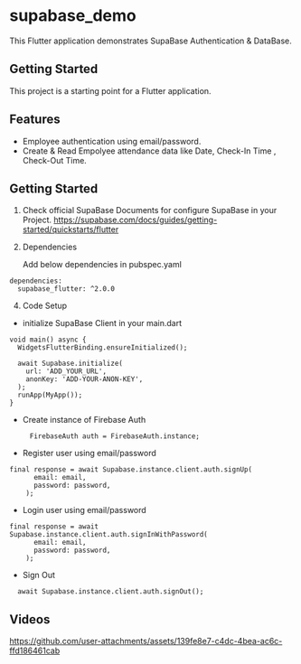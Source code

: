 # supabase_demo

This Flutter application demonstrates SupaBase Authentication & DataBase.

## Getting Started

This project is a starting point for a Flutter application.

## Features
- Employee authentication using email/password.
- Create & Read Empolyee attendance data like Date, Check-In Time , Check-Out Time.

## Getting Started

1) Check official SupaBase Documents for configure SupaBase in your Project.
https://supabase.com/docs/guides/getting-started/quickstarts/flutter


2) Dependencies

    Add below dependencies in pubspec.yaml
```
dependencies:
  supabase_flutter: ^2.0.0
```

4) Code Setup

- initialize SupaBase Client in your main.dart
```
void main() async {
  WidgetsFlutterBinding.ensureInitialized();

  await Supabase.initialize(
    url: 'ADD_YOUR_URL',
    anonKey: 'ADD-YOUR-ANON-KEY',
  );
  runApp(MyApp());
}
```

- Create instance of Firebase Auth
```
     FirebaseAuth auth = FirebaseAuth.instance;
```

- Register user using email/password
```
final response = await Supabase.instance.client.auth.signUp(
      email: email,
      password: password,
    );
```

- Login user using email/password
```
final response = await Supabase.instance.client.auth.signInWithPassword(
      email: email,
      password: password,
    );
```

- Sign Out
```
  await Supabase.instance.client.auth.signOut();
```

## Videos

https://github.com/user-attachments/assets/139fe8e7-c4dc-4bea-ac6c-ffd186461cab


